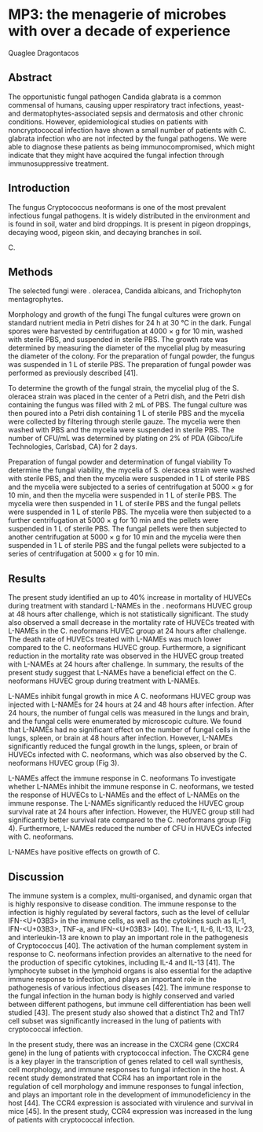 # MP3: the menagerie of microbes with over a decade of experience
Quaglee Dragontacos


## Abstract
The opportunistic fungal pathogen Candida glabrata is a common commensal of humans, causing upper respiratory tract infections, yeast- and dermatophytes-associated sepsis and dermatosis and other chronic conditions. However, epidemiological studies on patients with noncryptococcal infection have shown a small number of patients with C. glabrata infection who are not infected by the fungal pathogens. We were able to diagnose these patients as being immunocompromised, which might indicate that they might have acquired the fungal infection through immunosuppressive treatment.


## Introduction
The fungus Cryptococcus neoformans is one of the most prevalent infectious fungal pathogens. It is widely distributed in the environment and is found in soil, water and bird droppings. It is present in pigeon droppings, decaying wood, pigeon skin, and decaying branches in soil.

C.


## Methods
The selected fungi were . oleracea, Candida albicans, and Trichophyton mentagrophytes.

Morphology and growth of the fungi
The fungal cultures were grown on standard nutrient media in Petri dishes for 24 h at 30 °C in the dark. Fungal spores were harvested by centrifugation at 4000 × g for 10 min, washed with sterile PBS, and suspended in sterile PBS. The growth rate was determined by measuring the diameter of the mycelial plug by measuring the diameter of the colony. For the preparation of fungal powder, the fungus was suspended in 1 L of sterile PBS. The preparation of fungal powder was performed as previously described [41].

To determine the growth of the fungal strain, the mycelial plug of the S. oleracea strain was placed in the center of a Petri dish, and the Petri dish containing the fungus was filled with 2 mL of PBS. The fungal culture was then poured into a Petri dish containing 1 L of sterile PBS and the mycelia were collected by filtering through sterile gauze. The mycelia were then washed with PBS and the mycelia were suspended in sterile PBS. The number of CFU/mL was determined by plating on 2% of PDA (Gibco/Life Technologies, Carlsbad, CA) for 2 days.

Preparation of fungal powder and determination of fungal viability
To determine the fungal viability, the mycelia of S. oleracea strain were washed with sterile PBS, and then the mycelia were suspended in 1 L of sterile PBS and the mycelia were subjected to a series of centrifugation at 5000 × g for 10 min, and then the mycelia were suspended in 1 L of sterile PBS. The mycelia were then suspended in 1 L of sterile PBS and the fungal pellets were suspended in 1 L of sterile PBS. The mycelia were then subjected to a further centrifugation at 5000 × g for 10 min and the pellets were suspended in 1 L of sterile PBS. The fungal pellets were then subjected to another centrifugation at 5000 × g for 10 min and the mycelia were then suspended in 1 L of sterile PBS and the fungal pellets were subjected to a series of centrifugation at 5000 × g for 10 min.


## Results
The present study identified an up to 40% increase in mortality of HUVECs during treatment with standard L-NAMEs in the . neoformans HUVEC group at 48 hours after challenge, which is not statistically significant. The study also observed a small decrease in the mortality rate of HUVECs treated with L-NAMEs in the C. neoformans HUVEC group at 24 hours after challenge. The death rate of HUVECs treated with L-NAMEs was much lower compared to the C. neoformans HUVEC group. Furthermore, a significant reduction in the mortality rate was observed in the HUVEC group treated with L-NAMEs at 24 hours after challenge. In summary, the results of the present study suggest that L-NAMEs have a beneficial effect on the C. neoformans HUVEC group during treatment with L-NAMEs.

L-NAMEs inhibit fungal growth in mice
A C. neoformans HUVEC group was injected with L-NAMEs for 24 hours at 24 and 48 hours after infection. After 24 hours, the number of fungal cells was measured in the lungs and brain, and the fungal cells were enumerated by microscopic culture. We found that L-NAMEs had no significant effect on the number of fungal cells in the lungs, spleen, or brain at 48 hours after infection. However, L-NAMEs significantly reduced the fungal growth in the lungs, spleen, or brain of HUVECs infected with C. neoformans, which was also observed by the C. neoformans HUVEC group (Fig 3).

L-NAMEs affect the immune response in C. neoformans
To investigate whether L-NAMEs inhibit the immune response in C. neoformans, we tested the response of HUVECs to L-NAMEs and the effect of L-NAMEs on the immune response. The L-NAMEs significantly reduced the HUVEC group survival rate at 24 hours after infection. However, the HUVEC group still had significantly better survival rate compared to the C. neoformans group (Fig 4). Furthermore, L-NAMEs reduced the number of CFU in HUVECs infected with C. neoformans.

L-NAMEs have positive effects on growth of C.


## Discussion
The immune system is a complex, multi-organised, and dynamic organ that is highly responsive to disease condition. The immune response to the infection is highly regulated by several factors, such as the level of cellular IFN-<U+03B3> in the immune cells, as well as the cytokines such as IL-1, IFN-<U+03B3>, TNF-a, and IFN-<U+03B3> [40]. The IL-1, IL-6, IL-13, IL-23, and interleukin-13 are known to play an important role in the pathogenesis of Cryptococcus [40]. The activation of the human complement system in response to C. neoformans infection provides an alternative to the need for the production of specific cytokines, including IL-4 and IL-13 [41]. The lymphocyte subset in the lymphoid organs is also essential for the adaptive immune response to infection, and plays an important role in the pathogenesis of various infectious diseases [42]. The immune response to the fungal infection in the human body is highly conserved and varied between different pathogens, but immune cell differentiation has been well studied [43]. The present study also showed that a distinct Th2 and Th17 cell subset was significantly increased in the lung of patients with cryptococcal infection.

In the present study, there was an increase in the CXCR4 gene (CXCR4 gene) in the lung of patients with cryptococcal infection. The CXCR4 gene is a key player in the transcription of genes related to cell wall synthesis, cell morphology, and immune responses to fungal infection in the host. A recent study demonstrated that CCR4 has an important role in the regulation of cell morphology and immune responses to fungal infection, and plays an important role in the development of immunodeficiency in the host [44]. The CCR4 expression is associated with virulence and survival in mice [45]. In the present study, CCR4 expression was increased in the lung of patients with cryptococcal infection.
